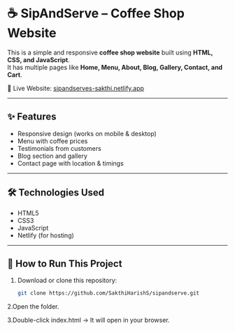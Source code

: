 # ☕ SipAndServe – Coffee Shop Website

This is a simple and responsive **coffee shop website** built using **HTML, CSS, and JavaScript**.  
It has multiple pages like **Home, Menu, About, Blog, Gallery, Contact, and Cart**.  

🔗 Live Website: [sipandserves-sakthi.netlify.app](https://sipandserves-sakthi.netlify.app)

---

## ✨ Features
- Responsive design (works on mobile & desktop)  
- Menu with coffee prices  
- Testimonials from customers  
- Blog section and gallery  
- Contact page with location & timings  

---

## 🛠️ Technologies Used
- HTML5  
- CSS3  
- JavaScript  
- Netlify (for hosting)

---

## 🚀 How to Run This Project
1. Download or clone this repository:  
   ```bash
   git clone https://github.com/SakthiHarishS/sipandserve.git

2.Open the folder.

3.Double-click index.html → It will open in your browser.
